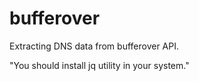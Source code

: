 # bufferover
Extracting DNS data from bufferover API.

"You should install jq utility in your system."
